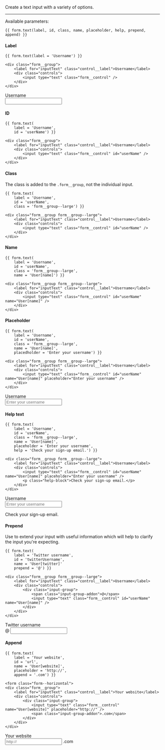 Create a text input with a variety of options.

----

Available parameters:

	{{ form.text(label, id, class, name, placeholder, help, prepend, append) }}

#### Label

	{{ form.text(label = 'Username') }}

	<div class="form__group">
        <label for="inputText" class="control__label">Username</label>
        <div class="controls">
            <input type="text" class="form__control" />
		</div>
    </div>

<form class="form--horizontal">
<div class="form__group">
    <label for="inputText" class="control__label">Username</label>
    <div class="controls">
        <input type="text" class="form__control" />
	</div>
</div>
</form>

#### ID

	{{ form.text(
		label = 'Username', 
		id = 'userName') }}

	<div class="form__group">
        <label for="inputText" class="control__label">Username</label>
        <div class="controls">
            <input type="text" class="form__control" id="userName" />
		</div>
    </div>

#### Class

The class is added to the `.form__group`, not the individual input.

	{{ form.text(
		label = 'Username', 
		id = 'userName', 
		class = 'form__group--large') }}

	<div class="form__group form__group--large">
        <label for="inputText" class="control__label">Username</label>
        <div class="controls">
            <input type="text" class="form__control" id="userName" />
		</div>
    </div>

#### Name

	{{ form.text(
		label = 'Username', 
		id = 'userName', 
		class = 'form__group--large', 
		name = 'User[name]') }}

	<div class="form__group form__group--large">
        <label for="inputText" class="control__label">Username</label>
        <div class="controls">
            <input type="text" class="form__control" id="userName" name="User[name]" />
		</div>
    </div>

#### Placeholder

	{{ form.text(
		label = 'Username', 
		id = 'userName', 
		class = 'form__group--large', 
		name = 'User[name]', 
		placedholder = 'Enter your username') }}

	<div class="form__group form__group--large">
        <label for="inputText" class="control__label">Username</label>
        <div class="controls">
            <input type="text" class="form__control" id="userName" name="User[name]" placeholder="Enter your username" />
		</div>
    </div>

<form class="form--horizontal">
<div class="form__group form__group--large">
    <label for="inputText" class="control__label">Username</label>
    <div class="controls">
        <input type="text" class="form__control" id="userName" name="User[name]" placeholder="Enter your username" />
	</div>
</div>
</form>

#### Help text

	{{ form.text(
		label = 'Username', 
		id = 'userName', 
		class = 'form__group--large', 
		name = 'User[name]', 
		placeholder = 'Enter your username', 
		help = 'Check your sign-up email.') }}

	<div class="form__group form__group--large">
        <label for="inputText" class="control__label">Username</label>
        <div class="controls">
            <input type="text" class="form__control" id="userName" name="User[name]" placeholder="Enter your username" />
            <p class="help-block">Check your sign-up email.</p>
		</div>
    </div>

<form class="form--horizontal">
<div class="form__group form__group--large">
    <label for="inputText" class="control__label">Username</label>
    <div class="controls">
        <input type="text" class="form__control" id="userName" name="User[name]" placeholder="Enter your username" />
        <p class="help-block">Check your sign-up email.</p>
	</div>
</div>
</form>

#### Prepend

Use to extend your input with useful information which will help to clarify the input you're expecting.

	{{ form.text(
		label = 'Twitter username', 
		id = 'twitterUsername', 
		name = 'User[twitter]'
		prepend = '@') }}

	<div class="form__group form__group--large">
        <label for="inputText" class="control__label">Username</label>
        <div class="controls">
	        <div class="input-group">
		    	<span class="input-group-addon">@</span>
		        <input type="text" class="form__control" id="userName" name="User[name]" />
			</div>
		</div>
    </div>

<form class="form--horizontal">
<div class="form__group">
    <label for="inputText" class="control__label">Twitter 
    username</label>
    <div class="controls">
    	<div class="input-group">
	    	<span class="input-group-addon">@</span>
	        <input type="text" class="form__control" id="twitterUsername" name="User[twitter]" />
		</div>
	</div>
</div>
</form>

#### Append

	{{ form.text(
		label = 'Your website', 
		id = 'url',
		name = 'User[website]', 
		placeholder = 'http://',
		append = '.com') }}

	<form class="form--horizontal">
	<div class="form__group">
	    <label for="inputText" class="control__label">Your website</label>
	    <div class="controls">
	    	<div class="input-group">
		        <input type="text" class="form__control" name="User[website]" placeholder="http://" />
		        <span class="input-group-addon">.com</span>
			</div>
		</div>
	</div>

<form class="form--horizontal">
<div class="form__group">
    <label for="inputText" class="control__label">Your website</label>
    <div class="controls">
    	<div class="input-group">
	        <input type="text" class="form__control" name="User[website]" placeholder="http://" />
	        <span class="input-group-addon">.com</span>
		</div>
	</div>
</div>
</form>